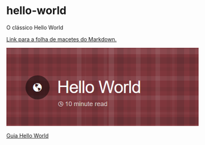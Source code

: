 # hello-world
O clássico Hello World

[Link para a folha de macetes do Markdown.](https://github.com/adam-p/markdown-here/wiki/Markdown-Cheatsheet)

![Logo do guia Hello World](https://github.com/Stalker2012/hello-world/blob/edi%C3%A7%C3%B5es-no-readme/naoimporta.PNG "Hello World")

[Guia Hello World](https://guides.github.com/activities/hello-world/)
